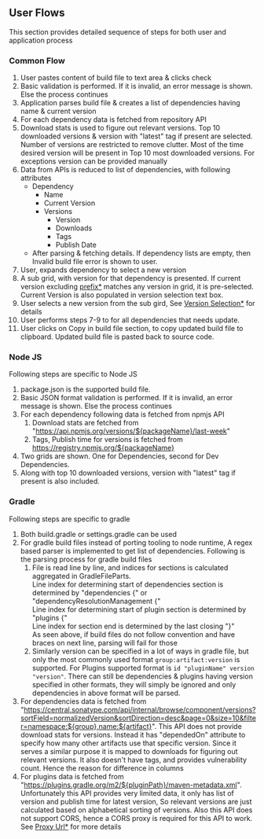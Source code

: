 ## User Flows
This section provides detailed sequence of steps for both user and application process

### Common Flow
1. User pastes content of build file to text area & clicks check
2. Basic validation is performed. If it is invalid, an error message is shown. Else the process continues
3. Application parses build file & creates a list of dependencies having name & current version
4. For each dependency data is fetched from repository API 
5. Download stats is used to figure out relevant versions. Top 10 downloaded versions & version with "latest" tag if present are selected.
Number of versions are restricted to remove clutter. Most of the time desired version will be present in Top 10 most downloaded versions.
For exceptions version can be provided manually
6. Data from APIs is reduced to list of dependencies, with following attributes
    - Dependency
        - Name
        - Current Version
        - Versions
            - Version
            - Downloads
            - Tags
            - Publish Date
    - After parsing & fetching details. If dependency lists are empty, then Invalid build file error is shown to user.
7. User, expands dependency to select a new version
8. A sub grid, with version for that dependency is presented. If current version excluding [prefix*](/user-guide?id=version-prefix) matches any version in grid, it is pre-selected.
Current Version is also populated in version selection text box.
9. User selects a new version from the sub gird, See [Version Selection*](/user-guide?id=version-selection) for details
10. User performs steps 7-9 to for all dependencies that needs update.
11. User clicks on Copy in build file section, to copy updated build file to clipboard. Updated build file is pasted back to source code.

### Node JS
Following steps are specific to Node JS 
1. package.json is the supported build file.
2. Basic JSON format validation is performed. If it is invalid, an error message is shown. Else the process continues
3. For each dependency following data is fetched from npmjs API 
    1. Download stats are fetched from "https://api.npmjs.org/versions/${packageName}/last-week"
    2. Tags, Publish time for versions is fetched from https://registry.npmjs.org/${packageName}
4. Two grids are shown. One for Dependencies, second for Dev Dependencies.
5. Along with top 10 downloaded versions, version with "latest" tag if present is also included.

### Gradle
Following steps are specific to gradle
1. Both build.gradle or settings.gradle can be used
2. For gradle build files instead of porting tooling to node runtime, A regex based parser is implemented to get list of dependencies.
Following is the parsing process for gradle build files
    1. File is read line by line, and indices for sections is calculated aggregated in GradleFileParts.  
    Line index for determining start of dependencies section is determined by "dependencies \{" or "dependencyResolutionManagement \{"  
    Line index for determining start of plugin section is determined by "plugins \{"  
    Line index for section end is determined by the last closing "\}"  
    As seen above, if build files do not follow convention and have braces on next line, parsing will fail for those
    2. Similarly version can be specified in a lot of ways in gradle file, but only the most commonly used format ```group:artifact:version``` is supported.
    For Plugins supported format is ```id "pluginName" version "version"```. There can still be dependencies & plugins having version specified in other formats,
    they will simply be ignored and only dependencies in above format will be parsed.
3. For dependencies data is fetched from "https://central.sonatype.com/api/internal/browse/component/versions?sortField=normalizedVersion&sortDirection=desc&page=0&size=10&filter=namespace:${group},name:${artifact}". This API does not provide download stats for versions. Instead it has "dependedOn" attribute to specify how many other artifacts
use that specific version. Since it serves a similar purpose it is mapped to downloads for figuring out relevant versions. It also doesn't have tags, and provides
vulnerability count. Hence the reason for difference in columns
4. For plugins data is fetched from "https://plugins.gradle.org/m2/${pluginPath}/maven-metadata.xml". Unfortunately this API provides very limited data, it only has list of version
and publish time for latest version, So relevant versions are just calculated based on alphabetical sorting of versions. Also this API does not support CORS, hence a CORS proxy
is required for this API to work. See [Proxy Url*](/user-guide?id=proxy-url) for more details